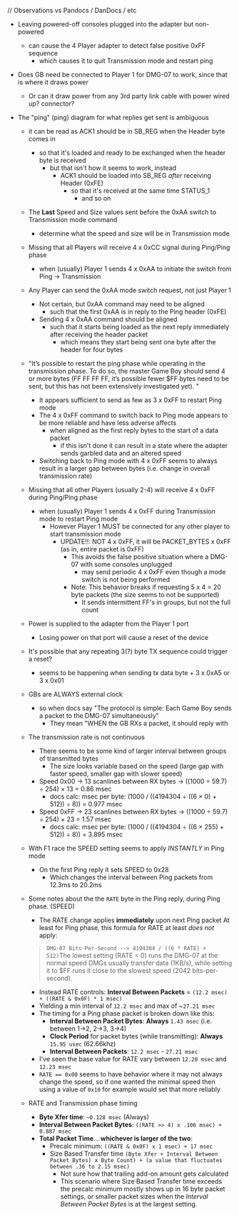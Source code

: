 // Observations vs Pandocs / DanDocs / etc


 - Leaving powered-off consoles plugged into the adapter but non-powered
   - can cause the 4 Player adapter to detect false positive 0xFF sequence
     - which causes it to quit Transmission mode and restart ping

- Does GB need be connected to Player 1 for DMG-07 to work, since that is where it draws power
  - Or can it draw power from any 3rd party link cable with power wired up? connector?

- The "ping" (ping) diagram for what replies get sent is ambiguous
  - it can be read as ACK1 should be in SB_REG when the Header byte comes in
    - so that it's loaded and ready to be exchanged when the header byte is received
      - but that isn't how it seems to work, instead
        - ACK1 should be loaded into SB_REG *after* receiving Header (0xFE)
          - so that it's received at the same time STATUS_1
            - and so on
  - The **Last** Speed and Size values sent before the 0xAA switch to Transmission mode command
    - determine what the speed and size will be in Transmission mode

  - Missing that all Players will receive 4 x 0xCC signal during Ping/Ping phase
    - when (usually) Player 1 sends 4 x 0xAA to initiate the switch from Ping -> Transmission

  - Any Player can send the 0xAA mode switch request, not just Player 1
    - Not certain, but 0xAA command may need to be aligned
      - such that the first 0xAA is in reply to the Ping header (0xFE)
    - Sending 4 x 0xAA command should be aligned
      - such that it starts being loaded as the next reply immediately after receiving the header packet
        - which means they start being sent one byte after the header for four bytes

  - "It’s possible to restart the ping phase while operating in the transmission phase. To do so, the master Game Boy should send 4 or more bytes (FF FF FF FF, it’s possible fewer $FF bytes need to be sent, but this has not been extensively investigated yet). "
    - It appears sufficient to send as few as 3 x 0xFF to restart Ping mode
    - The 4 x 0xFF command to switch back to Ping mode appears to be more reliable and have less adverse affects
      - when aligned as the first reply bytes to the start of a data packet
        - if this isn't done it can result in a state where the adapter sends garbled data and an altered speed
    - Switching back to Ping mode with 4 x 0xFF seems to always result in a larger gap between bytes (i.e. change in overall transmission rate)
  - Missing that all other Players (usually 2-4) will receive 4 x 0xFF during Ping/Ping phase
    - when (usually) Player 1 sends 4 x 0xFF during Transmission mode to restart Ping mode
      - However Player 1 MUST be connected for any other player to start transmission mode
        - UPDATE!!: NOT 4 x 0xFF, it will be PACKET_BYTES x 0xFF (as in, entire packet is 0xFF)
          - This avoids the false positive situation where a DMG-07 with some consoles unplugged
            - may send periodic 4 x 0xFF even though a mode switch is not being performed
          - Note: This behavior breaks if requesting 5 x 4 = 20 byte packets (the size seems to not be supported)
            - It sends intermittent FF's in groups, but not the full count


  - Power is supplied to the adapter from the Player 1 port
    - Losing power on that port will cause a reset of the device

  - It's possible that any repeating 3(?) byte TX sequence could trigger a reset?
    - seems to be happening when sending tx data byte + 3 x 0xA5 or 3 x 0x01

  - GBs are ALWAYS external clock
    - so when docs say "The protocol is simple: Each Game Boy sends a packet to the DMG-07 simultaneously"
      - They mean "WHEN the GB RXs a packet, it should reply with 


  - The transmission rate is not continuous
    - There seems to be some kind of larger interval between groups of transmitted bytes
      - The size looks variable based on the speed (large gap with faster speed, smaller gap with slower speed)
    - Speed 0x00 -> 13 scanlines between RX bytes -> ((1000 ÷ 59.7) ÷ 254) × 13 = 0.86 msec
      - docs calc: msec per byte: (1000 / ((4194304 ÷ ((6 × 0) + 512)) ÷ 8)) = 0.977 msec
    - Speed 0xFF -> 23 scanlines between RX bytes -> ((1000 ÷ 59.7) ÷ 254) × 23 = 1.57 msec
      - docs calc: msec per byte: (1000 / ((4194304 ÷ ((6 × 255) + 512)) ÷ 8)) = 3.895 msec

  - With F1 race the SPEED setting seems to apply *INSTANTLY* in Ping mode
    - On the first Ping reply it sets SPEED to 0x28
      - Which changes the interval between Ping packets from 12.3ms to 20.2ms

  - Some notes about the the `RATE` byte in the Ping reply, during Ping phase.  (SPEED)
    - The RATE change applies __immediately__ upon next Ping packet
    At least for Ping phase, this formula for RATE at least *does not* apply:
    > `DMG-07 Bits-Per-Second --> 4194304 / ((6 * RATE) + 512)`The lowest setting (RATE = 0) runs the DMG-07 at the normal speed DMGs usually transfer data (1KB/s), while setting it to $FF runs it close to the slowest speed (2042 bits-per-second).
    - Instead RATE controls: **Interval Between Packets** = `(12.2 msec) + ((RATE & 0x0F) * 1 msec)`
    - Yielding a min interval of `12.2 msec` and max of ~`27.21 msec`
    - The timing for a Ping phase packet is broken down like this:
      - **Interval Between Packet Bytes**: __Always__ `1.43 msec` (i.e. between 1->2, 2->3, 3->4)
      - **Clock Period** for packet bytes (while transmitting): __Always__ `15.95 usec` (62.66khz)
      - **Interval Between Packets**: `12.2 msec` - `27.21 msec`
    - I've seen the base value for RATE vary between `12.20 msec` and `12.23 msec`
    - `RATE == 0x00` seems to have behavior where it may not always change the speed, so if one wanted the minimal speed then using a value of `0x10` for example would set that more reliably

  - RATE and Transmission phase timing
    - **Byte Xfer time**:  `~0.128 msec` (Always)
    - **Interval Between Packet Bytes**:  `((RATE >> 4) x .106 msec) + 0.887 msec`
    - **Total Packet Time**... __whichever is larger of the two__:
      - Precalc minimum: `((RATE & 0x0F) x 1 msec) + 17 msec`
      - Size Based Transfer time `(Byte Xfer + Interval Between Packet Bytes) x Byte Count) + (a value that fluctuates between .36 to 2.15 msec)`
        - Not sure how that trailing add-on amount gets calculated
        - This scenario where Size Based Transfer time exceeds the precalc minimum mostly shows up in 16 byte packet settings, or smaller packet sizes when the *Interval Between Packet Bytes* is at the largest setting.


